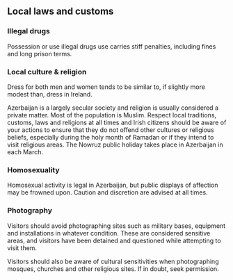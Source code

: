 ## Local laws and customs

### **Illegal drugs**

Possession or use illegal drugs use carries stiff penalties, including fines and long prison terms.

### **Local culture & religion**

Dress for both men and women tends to be similar to, if slightly more modest than, dress in Ireland.

Azerbaijan is a largely secular society and religion is usually considered a private matter. Most of the population is Muslim. Respect local traditions, customs, laws and religions at all times and Irish citizens should be aware of your actions to ensure that they do not offend other cultures or religious beliefs, especially during the holy month of Ramadan or if they intend to visit religious areas. The Nowruz public holiday takes place in Azerbaijan in each March.

### **Homosexuality**

Homosexual activity is legal in Azerbaijan, but public displays of affection may be frowned upon. Caution and discretion are advised at all times.

### **Photography**

Visitors should avoid photographing sites such as military bases, equipment and installations in whatever condition. These are considered sensitive areas, and visitors have been detained and questioned while attempting to visit them.

Visitors should also be aware of cultural sensitivities when photographing mosques, churches and other religious sites. If in doubt, seek permission.